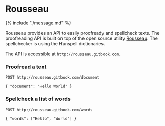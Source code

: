 # Rousseau

{% include "./message.md" %}

Rousseau provides an API to easily proofready and spellcheck texts. The proofreading API is built on top of the open source utility [Rousseau](https://github.com/GitbookIO/rousseau). The spellchecker is using the Hunspell dictionaries.

The API is accessible at `http://rousseau.gitbook.com`.


### Proofread a text

```
POST http://rousseau.gitbook.com/document

{ "document": "Hello World" }
```

### Spellcheck a list of words

```
POST http://rousseau.gitbook.com/words

{ "words": ["Hello", "World"] }
```
